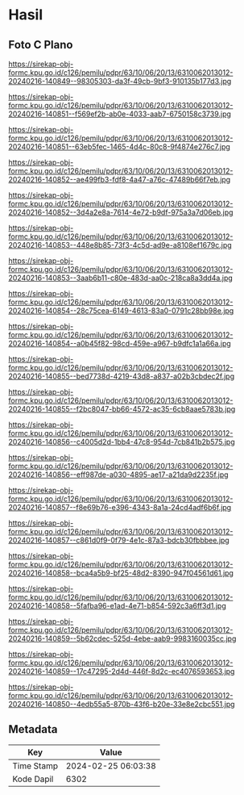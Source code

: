 # Hasil

## Foto C Plano

https://sirekap-obj-formc.kpu.go.id/c126/pemilu/pdpr/63/10/06/20/13/6310062013012-20240216-140849--98305303-da3f-49cb-9bf3-910135b177d3.jpg

https://sirekap-obj-formc.kpu.go.id/c126/pemilu/pdpr/63/10/06/20/13/6310062013012-20240216-140851--f569ef2b-ab0e-4033-aab7-6750158c3739.jpg

https://sirekap-obj-formc.kpu.go.id/c126/pemilu/pdpr/63/10/06/20/13/6310062013012-20240216-140851--63eb5fec-1465-4d4c-80c8-9f4874e276c7.jpg

https://sirekap-obj-formc.kpu.go.id/c126/pemilu/pdpr/63/10/06/20/13/6310062013012-20240216-140852--ae499fb3-fdf8-4a47-a76c-47489b66f7eb.jpg

https://sirekap-obj-formc.kpu.go.id/c126/pemilu/pdpr/63/10/06/20/13/6310062013012-20240216-140852--3d4a2e8a-7614-4e72-b9df-975a3a7d06eb.jpg

https://sirekap-obj-formc.kpu.go.id/c126/pemilu/pdpr/63/10/06/20/13/6310062013012-20240216-140853--448e8b85-73f3-4c5d-ad9e-a8108ef1679c.jpg

https://sirekap-obj-formc.kpu.go.id/c126/pemilu/pdpr/63/10/06/20/13/6310062013012-20240216-140853--3aab6b11-c80e-483d-aa0c-218ca8a3dd4a.jpg

https://sirekap-obj-formc.kpu.go.id/c126/pemilu/pdpr/63/10/06/20/13/6310062013012-20240216-140854--28c75cea-6149-4613-83a0-0791c28bb98e.jpg

https://sirekap-obj-formc.kpu.go.id/c126/pemilu/pdpr/63/10/06/20/13/6310062013012-20240216-140854--a0b45f82-98cd-459e-a967-b9dfc1a1a66a.jpg

https://sirekap-obj-formc.kpu.go.id/c126/pemilu/pdpr/63/10/06/20/13/6310062013012-20240216-140855--bed7738d-4219-43d8-a837-a02b3cbdec2f.jpg

https://sirekap-obj-formc.kpu.go.id/c126/pemilu/pdpr/63/10/06/20/13/6310062013012-20240216-140855--f2bc8047-bb66-4572-ac35-6cb8aae5783b.jpg

https://sirekap-obj-formc.kpu.go.id/c126/pemilu/pdpr/63/10/06/20/13/6310062013012-20240216-140856--c4005d2d-1bb4-47c8-954d-7cb841b2b575.jpg

https://sirekap-obj-formc.kpu.go.id/c126/pemilu/pdpr/63/10/06/20/13/6310062013012-20240216-140856--eff987de-a030-4895-ae17-a21da9d2235f.jpg

https://sirekap-obj-formc.kpu.go.id/c126/pemilu/pdpr/63/10/06/20/13/6310062013012-20240216-140857--f8e69b76-e396-4343-8a1a-24cd4adf6b6f.jpg

https://sirekap-obj-formc.kpu.go.id/c126/pemilu/pdpr/63/10/06/20/13/6310062013012-20240216-140857--c861d0f9-0f79-4e1c-87a3-bdcb30fbbbee.jpg

https://sirekap-obj-formc.kpu.go.id/c126/pemilu/pdpr/63/10/06/20/13/6310062013012-20240216-140858--bca4a5b9-bf25-48d2-8390-947f04561d61.jpg

https://sirekap-obj-formc.kpu.go.id/c126/pemilu/pdpr/63/10/06/20/13/6310062013012-20240216-140858--5fafba96-e1ad-4e71-b854-592c3a6ff3d1.jpg

https://sirekap-obj-formc.kpu.go.id/c126/pemilu/pdpr/63/10/06/20/13/6310062013012-20240216-140859--5b62cdec-525d-4ebe-aab9-9983160035cc.jpg

https://sirekap-obj-formc.kpu.go.id/c126/pemilu/pdpr/63/10/06/20/13/6310062013012-20240216-140859--17c47295-2d4d-446f-8d2c-ec4076593653.jpg

https://sirekap-obj-formc.kpu.go.id/c126/pemilu/pdpr/63/10/06/20/13/6310062013012-20240216-140850--4edb55a5-870b-43f6-b20e-33e8e2cbc551.jpg


## Metadata

| Key        | Value               |
| ---------- | ------------------- |
| Time Stamp | 2024-02-25 06:03:38 |
| Kode Dapil | 6302                |



